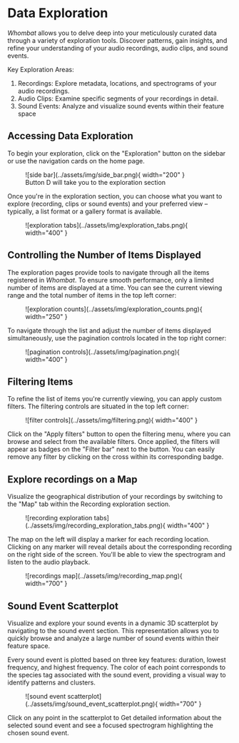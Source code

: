 # Data Exploration

_Whombat_ allows you to delve deep into your meticulously curated data through a variety of exploration tools.
Discover patterns, gain insights, and refine your understanding of your audio recordings, audio clips, and sound events.

Key Exploration Areas:

1. Recordings: Explore metadata, locations, and spectrograms of your audio recordings.
2. Audio Clips: Examine specific segments of your recordings in detail.
3. Sound Events: Analyze and visualize sound events within their feature space

## Accessing Data Exploration

To begin your exploration, click on the "Exploration" button on the sidebar or use the navigation cards on the home page.

<figure markdown="span">
    ![side bar](../assets/img/side_bar.png){ width="200" }
    <figcaption>Button D will take you to the exploration section</figcaption>
</figure>

Once you're in the exploration section, you can choose what you want to explore (recording, clips or sound events) and your preferred view – typically, a list format or a gallery format is available.

<figure markdown="span">
    ![exploration tabs](../assets/img/exploration_tabs.png){ width="400" }
</figure>

## Controlling the Number of Items Displayed

The exploration pages provide tools to navigate through all the items registered in _Whombat_.
To ensure smooth performance, only a limited number of items are displayed at a time.
You can see the current viewing range and the total number of items in the top left corner:

<figure markdown="span">
    ![exploration counts](../assets/img/exploration_counts.png){ width="250" }
</figure>

To navigate through the list and adjust the number of items displayed simultaneously, use the pagination controls located in the top right corner:

<figure markdown="span">
    ![pagination controls](../assets/img/pagination.png){ width="400" }
</figure>

## Filtering Items

To refine the list of items you're currently viewing, you can apply custom filters.
The filtering controls are situated in the top left corner:

<figure markdown="span">
    ![filter controls](../assets/img/filtering.png){ width="400" }
</figure>

Click on the "Apply filters" button to open the filtering menu, where you can browse and select from the available filters.
Once applied, the filters will appear as badges on the "Filter bar" next to the button.
You can easily remove any filter by clicking on the cross within its corresponding badge.

## Explore recordings on a Map

Visualize the geographical distribution of your recordings by switching to the "Map" tab within the Recording exploration section.

<figure markdown="span">
    ![recording exploration tabs](../assets/img/recording_exploration_tabs.png){ width="400" }
</figure>

The map on the left will display a marker for each recording location.
Clicking on any marker will reveal details about the corresponding recording on the right side of the screen.
You'll be able to view the spectrogram and listen to the audio playback.

<figure markdown="span">
    ![recordings map](../assets/img/recording_map.png){ width="700" }
</figure>

## Sound Event Scatterplot

Visualize and explore your sound events in a dynamic 3D scatterplot by navigating to the sound event section.
This representation allows you to quickly browse and analyze a large number of sound events within their feature space.

Every sound event is plotted based on three key features: duration, lowest frequency, and highest frequency.
The color of each point corresponds to the species tag associated with the sound event, providing a visual way to identify patterns and clusters.

<figure markdown="span">
    ![sound event scatterplot](../assets/img/sound_event_scatterplot.png){ width="700" }
</figure>

Click on any point in the scatterplot to Get detailed information about the selected sound event and see a focused spectrogram highlighting the chosen sound event.
